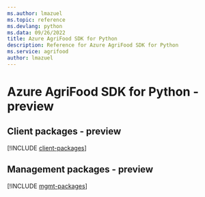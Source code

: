 ```yaml
---
ms.author: lmazuel
ms.topic: reference
ms.devlang: python
ms.data: 09/26/2022
title: Azure AgriFood SDK for Python
description: Reference for Azure AgriFood SDK for Python
ms.service: agrifood
author: lmazuel
---
```

# Azure AgriFood SDK for Python - preview

## Client packages - preview
[!INCLUDE [client-packages](agrifood-client-index.md)]
## Management packages - preview
[!INCLUDE [mgmt-packages](agrifood-mgmt-index.md)]